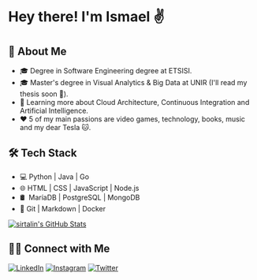 # Hey there! I'm Ismael ✌️

## 👾 About Me

- 🎓 Degree in Software Engineering degree at ETSISI.
- 🎓 Master's degree in Visual Analytics & Big Data at UNIR (I'll read my thesis soon 🤞).
- 🌱 Learning more about Cloud Architecture, Continuous Integration and Artificial Intelligence.
- ❤️ 5 of my main passions are video games, technology, books, music and my dear Tesla 🐱.

## 🛠 Tech Stack

- 💻 Python | Java | Go
- 🌐 HTML | CSS | JavaScript | Node.js
- 🛢 &nbsp;MaríaDB | PostgreSQL | MongoDB
- 🔧 Git | Markdown | Docker

[![sirtalin's GitHub Stats](https://github-readme-stats.vercel.app/api?username=sirtalin&show_icons=true)](https://github.com/sirtalin)

## 🤝🏻 Connect with Me
  
[![LinkedIn](https://img.shields.io/badge/LinkedIn-Ismael%20P%C3%A9rez%20Rold%C3%A1n-blue?style=flat-square&logo=linkedin)](https://www.linkedin.com/in/iperz/)
[![Instagram](https://img.shields.io/badge/Instagram-sirtalin-blue?style=flat-square&logo=instagram)](https://www.instagram.com/sirtalin/)
[![Twitter](https://img.shields.io/badge/Twitter-sirtalin-blue?style=flat-square&logo=twitter)](https://twitter.com/sirtalin)
